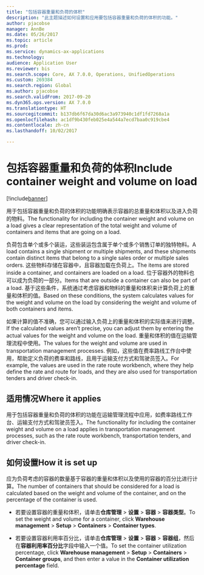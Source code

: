 ```yaml
---
title: "包括容器重量和负荷的体积"
description: "此主题描述如何设置和应用要包括容器重量和负荷的体积的功能。"
author: pjacobse
manager: AnnBe
ms.date: 05/26/2017
ms.topic: article
ms.prod: 
ms.service: dynamics-ax-applications
ms.technology: 
audience: Application User
ms.reviewer: bis
ms.search.scope: Core, AX 7.0.0, Operations, UnifiedOperations
ms.custom: 269384
ms.search.region: Global
ms.author: pjacobse
ms.search.validFrom: 2017-09-20
ms.dyn365.ops.version: AX 7.0.0
ms.translationtype: HT
ms.sourcegitcommit: b137db6f67da30d6ac3a973940c1df1fd7268a1a
ms.openlocfilehash: ac1df9b430feb025e4a544a7ecd7baa0c919cbe4
ms.contentlocale: zh-cn
ms.lasthandoff: 10/02/2017

---
```


# <a name="include-container-weight-and-volume-on-load"></a><span data-ttu-id="7794c-103">包括容器重量和负荷的体积</span><span class="sxs-lookup"><span data-stu-id="7794c-103">Include container weight and volume on load</span></span>

[!include[banner](../includes/banner.md)]

<span data-ttu-id="7794c-104">用于包括容器重量和负荷的体积的功能明确表示容器的总重量和体积以及进入负荷的物料。</span><span class="sxs-lookup"><span data-stu-id="7794c-104">The functionality for including the container weight and volume on a load gives a clear representation of the total weight and volume of containers and items that are going on a load.</span></span>

<span data-ttu-id="7794c-105">负荷包含单个或多个装运，这些装运包含属于单个或多个销售订单的独特物料。</span><span class="sxs-lookup"><span data-stu-id="7794c-105">A load contains a single shipment or multiple shipments, and these shipments contain distinct items that belong to a single sales order or multiple sales orders.</span></span> <span data-ttu-id="7794c-106">这些物料存储在容器中，且容器加载在负荷上。</span><span class="sxs-lookup"><span data-stu-id="7794c-106">The items are stored inside a container, and containers are loaded on a load.</span></span> <span data-ttu-id="7794c-107">位于容器外的物料也可以成为负荷的一部分。</span><span class="sxs-lookup"><span data-stu-id="7794c-107">Items that are outside a container can also be part of a load.</span></span> <span data-ttu-id="7794c-108">基于这些条件，系统通过考虑容器和物料的重量和体积来计算负荷上的重量和体积的值。</span><span class="sxs-lookup"><span data-stu-id="7794c-108">Based on these conditions, the system calculates values for the weight and volume on the load by considering the weight and volume of both containers and items.</span></span>

<span data-ttu-id="7794c-109">如果计算的值不准确，您可以通过输入负荷上的重量和体积的实际值来进行调整。</span><span class="sxs-lookup"><span data-stu-id="7794c-109">If the calculated values aren’t precise, you can adjust them by entering the actual values for the weight and volume on the load.</span></span> <span data-ttu-id="7794c-110">重量和体积的值在运输管理流程中使用。</span><span class="sxs-lookup"><span data-stu-id="7794c-110">The values for the weight and volume are used in transportation management processes.</span></span> <span data-ttu-id="7794c-111">例如，这些值在费率路线工作台中使用，帮助定义负荷的费率和路线，且用于运输支付方式和驾驶员签入。</span><span class="sxs-lookup"><span data-stu-id="7794c-111">For example, the values are used in the rate route workbench, where they help define the rate and route for loads, and they are also used for transportation tenders and driver check-in.</span></span>

## <a name="where-it-applies"></a><span data-ttu-id="7794c-112">适用情况</span><span class="sxs-lookup"><span data-stu-id="7794c-112">Where it applies</span></span>

<span data-ttu-id="7794c-113">用于包括容器重量和负荷的体积的功能在运输管理流程中应用，如费率路线工作台、运输支付方式和驾驶员签入。</span><span class="sxs-lookup"><span data-stu-id="7794c-113">The functionality for including the container weight and volume on a load applies in transportation management processes, such as the rate route workbench, transportation tenders, and driver check-in.</span></span>

## <a name="how-it-is-set-up"></a><span data-ttu-id="7794c-114">如何设置</span><span class="sxs-lookup"><span data-stu-id="7794c-114">How it is set up</span></span>

<span data-ttu-id="7794c-115">应为负荷考虑的容器的数量基于容器的重量和体积以及使用的容器的百分比进行计算。</span><span class="sxs-lookup"><span data-stu-id="7794c-115">The number of containers that should be considered for a load is calculated based on the weight and volume of the container, and on the percentage of the container is used.</span></span>

-   <span data-ttu-id="7794c-116">若要设置容器的重量和体积，请单击**仓库管理** \> **设置** \> **容器** \> **容器类型**。</span><span class="sxs-lookup"><span data-stu-id="7794c-116">To set the weight and volume for a container, click **Warehouse management** \> **Setup** \> **Containers** \> **Container types**.</span></span>

-   <span data-ttu-id="7794c-117">若要设置容器利用率百分比，请单击**仓库管理** \> **设置** \> **容器** \> **容器组**，然后在**容器利用率百分比**字段中输入一个值。</span><span class="sxs-lookup"><span data-stu-id="7794c-117">To set the container utilization percentage, click **Warehouse management** \> **Setup** \> **Containers** \> **Container groups**, and then enter a value in the **Container utilization percentage** field.</span></span>

